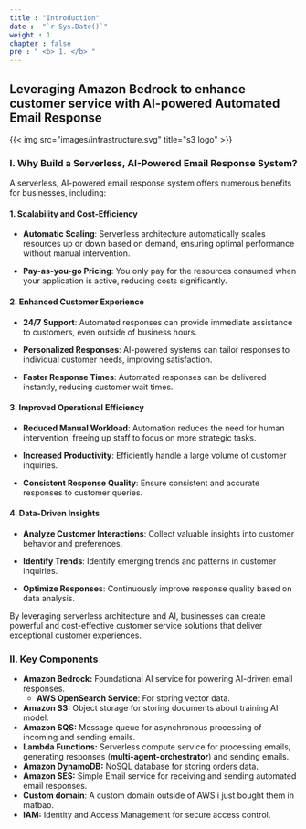 ```yaml
---
title : "Introduction"
date :  "`r Sys.Date()`" 
weight : 1 
chapter : false
pre : " <b> 1. </b> "
---
```


## Leveraging Amazon Bedrock to enhance customer service with AI-powered Automated Email Response

{{< img src="images/infrastructure.svg" title="s3 logo" >}}

### I. Why Build a Serverless, AI-Powered Email Response System?

A serverless, AI-powered email response system offers numerous benefits for businesses, including:

#### 1. Scalability and Cost-Efficiency

- **Automatic Scaling**: Serverless architecture automatically scales resources up or down based on demand, ensuring optimal performance without manual intervention.

- **Pay-as-you-go Pricing**: You only pay for the resources consumed when your application is active, reducing costs significantly.

#### 2. Enhanced Customer Experience

- **24/7 Support**: Automated responses can provide immediate assistance to customers, even outside of business hours.

- **Personalized Responses**: AI-powered systems can tailor responses to individual customer needs, improving satisfaction.

- **Faster Response Times**: Automated responses can be delivered instantly, reducing customer wait times.

#### 3. Improved Operational Efficiency

- **Reduced Manual Workload**: Automation reduces the need for human intervention, freeing up staff to focus on more strategic tasks.

- **Increased Productivity**: Efficiently handle a large volume of customer inquiries.

- **Consistent Response Quality**: Ensure consistent and accurate responses to customer queries.

#### 4. Data-Driven Insights

- **Analyze Customer Interactions**: Collect valuable insights into customer behavior and preferences.

- **Identify Trends**: Identify emerging trends and patterns in customer inquiries.

- **Optimize Responses**: Continuously improve response quality based on data analysis.

By leveraging serverless architecture and AI, businesses can create powerful and cost-effective customer service solutions that deliver exceptional customer experiences.

### II. Key Components

- **Amazon Bedrock:** Foundational AI service for powering AI-driven email responses.
  - **AWS OpenSearch Service**: For storing vector data.
- **Amazon S3:** Object storage for storing documents about training AI model.
- **Amazon SQS:** Message queue for asynchronous processing of incoming and sending emails.
- **Lambda Functions:** Serverless compute service for processing emails, generating responses (**multi-agent-orchestrator**) and sending emails.
- **Amazon DynamoDB:** NoSQL database for storing orders data.
- **Amazon SES:** Simple Email service for receiving and sending automated email responses.
- **Custom domain**: A custom domain outside of AWS i just bought them in matbao.
- **IAM:** Identity and Access Management for secure access control.
